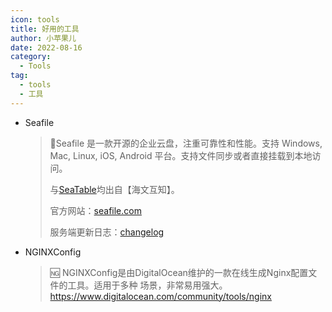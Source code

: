 ```yaml
---
icon: tools
title: 好用的工具
author: 小苹果儿
date: 2022-08-16
category:
  - Tools
tag:
  - tools
  - 工具
---
```




- Seafile

  > :open_file_folder:Seafile 是一款开源的企业云盘，注重可靠性和性能。支持 Windows, Mac, Linux, iOS, Android 平台。支持文件同步或者直接挂载到本地访问。
  >
  > 与[SeaTable](http://localhost:8080/tools/Docker/awesomeDocker.html)均出自【海文互知】。
  >
  > 官方网站：[seafile.com](https://www.seafile.com/)
  >
  > 服务端更新日志：[changelog](https://manual.seafile.com/changelog/server-changelog/)

- NGINXConfig

  > :ng:  NGINXConfig是由DigitalOcean维护的一款在线生成Nginx配置文件的工具。适用于多种   场景，非常易用强大。
  > https://www.digitalocean.com/community/tools/nginx
